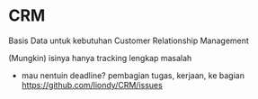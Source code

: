 # CRM
Basis Data untuk kebutuhan Customer Relationship Management

(Mungkin) isinya hanya tracking lengkap masalah

- mau nentuin deadline? pembagian tugas, kerjaan, ke bagian https://github.com/liondy/CRM/issues
